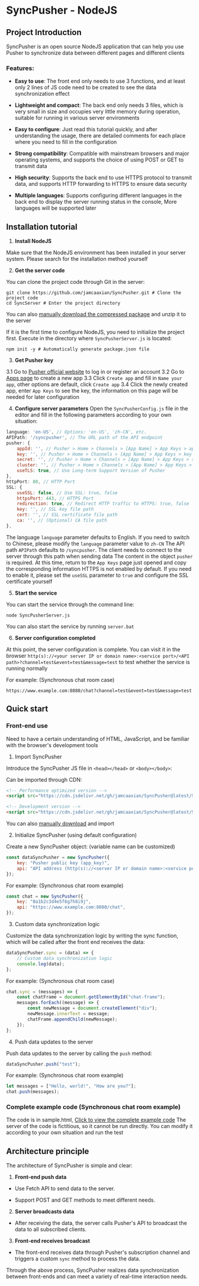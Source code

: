 # SyncPusher - NodeJS

## Project Introduction

SyncPusher is an open source NodeJS application that can help you use Pusher to synchronize data between different pages and different clients

### Features:

- **Easy to use**: The front end only needs to use 3 functions, and at least only 2 lines of JS code need to be created to see the data synchronization effect

- **Lightweight and compact**: The back end only needs 3 files, which is very small in size and occupies very little memory during operation, suitable for running in various server environments

- **Easy to configure**: Just read this tutorial quickly, and after understanding the usage, there are detailed comments for each place where you need to fill in the configuration

- **Strong compatibility**: Compatible with mainstream browsers and major operating systems, and supports the choice of using POST or GET to transmit data

- **High security**: Supports the back end to use HTTPS protocol to transmit data, and supports HTTP forwarding to HTTPS to ensure data security

- **Multiple languages**: Supports configuring different languages ​​in the back end to display the server running status in the console, More languages ​​will be supported later

## Installation tutorial

1. **Install NodeJS**

Make sure that the NodeJS environment has been installed in your server system. Please search for the installation method yourself

2. **Get the server code**

You can clone the project code through Git in the server:
```CLI (CMD | PowerShell | Bash)
git clone https://github.com/jamcaaxian/SyncPusher.git # Clone the project code
cd SyncServer # Enter the project directory
```

You can also [manually download the compressed package](https://github.com/jamcaaxian/SyncPusher/archive/master.zip) and unzip it to the server

If it is the first time to configure NodeJS, you need to initialize the project first. Execute in the directory where `SyncPusherServer.js` is located:
```CLI (CMD | PowerShell | Bash)
npm init -y # Automatically generate package.json file
```

3. **Get Pusher key**

3.1 Go to [Pusher official website](https://pusher.com/) to log in or register an account
3.2 Go to [Apps page](https://dashboard.pusher.com/apps) to create a new app
3.3 Click `Create app` and fill in `Name your app`, other options are default, click `Create app`
3.4 Click the newly created app, enter `App Keys` to see the key, the information on this page will be needed for later configuration

4. **Configure server parameters**
Open the `SyncPusherConfig.js` file in the editor and fill in the following parameters according to your own situation:
```SyncPusherConfig.js
language: 'en-US', // Options: 'en-US', 'zh-CN', etc.
APIPath: '/syncpusher', // The URL path of the API endpoint
pusher: {
	appId: '', // Pusher > Home > Channels > [App Name] > App Keys > app_id
	key: '', // Pusher > Home > Channels > [App Name] > App Keys > key
	secret: '', // Pusher > Home > Channels > [App Name] > App Keys > secret
	cluster: '', // Pusher > Home > Channels > [App Name] > App Keys > cluster
	useTLS: true, // Use Long-term Support Version of Pusher
},
httpPort: 80, // HTTP Port
SSL: {
	useSSL: false, // Use SSL: true, false
	httpsPort: 443, // HTTPS Port
	redirection: true, // Redirect HTTP traffic to HTTPS: true, false
	key: '', // SSL key file path
	cert: '', // SSL certificate file path
	ca: '', // (Optional) CA file path
},
```

The language `language` parameter defaults to English. If you need to switch to Chinese, please modify the `language` parameter value to `zh-CN`
The API path `APIPath` defaults to `/syncpusher`. The client needs to connect to the server through this path when sending data
The content in the object `pusher` is required. At this time, return to the `App Keys` page just opened and copy the corresponding information
HTTPS is not enabled by default. If you need to enable it, please set the `useSSL` parameter to `true` and configure the SSL certificate yourself

5. **Start the service**

You can start the service through the command line:
```CLI (CMD | PowerShell | Bash)
node SyncPusherServer.js
```

You can also start the service by running `server.bat`

6. **Server configuration completed**

At this point, the server configuration is complete. You can visit it in the browser
`http(s)://<your server IP or domain name>:<service port>/<API path>?channel=test&event=test&message=test`
to test whether the service is running normally

For example: (Synchronous chat room case)
```browser
https://www.example.com:8080/chat?channel=test&event=test&message=test
```

## Quick start

### Front-end use

Need to have a certain understanding of HTML, JavaScript, and be familiar with the browser's development tools

1. Import SyncPusher

Introduce the SyncPusher JS file in `<head></head>` or `<body></body>`:

Can be imported through CDN:
```html
<!-- Performance optimized version -->
<script src="https://cdn.jsdelivr.net/gh/jamcaaxian/SyncPusher@latest/SyncClient/syncpusher.min.js"></script>
```
```html
<!-- Development version -->
<script src="https://cdn.jsdelivr.net/gh/jamcaaxian/SyncPusher@latest/SyncClient/syncpusher.js"></script>
```

You can also [manually download](https://github.com/jamcaaxian/SyncPusher/releases) and import

2. Initialize SyncPusher (using default configuration)

Create a new SyncPusher object: (variable name can be customized)
```javascript
const dataSyncPusher = new SyncPusher({
	key: "Pusher public key (app_key)",
	api: "API address (http(s)://<server IP or domain name>:<service port>/<API path>)",
});
```

For example: (Synchronous chat room example)
```javascript
const chat = new SyncPusher({
	key: "0a1b2c3d4e5f6g7h8i9j",
	api: "https://www.example.com:8080/chat",
});
```

3. Custom data synchronization logic

Customize the data synchronization logic by writing the sync function, which will be called after the front end receives the data:
```javascript
dataSyncPusher.sync = (data) => {
	// Custom data synchronization logic
	console.log(data);
};
```

For example: (Synchronous chat room case)
```javascript
chat.sync = (messages) => {
	const chatFrame = document.getElementById("chat-frame");
	messages.forEach((message) => {
		const newMessage = document.createElement("div");
		newMessage.innerText = message;
		chatFrame.appendChild(newMessage);
	});
};
```

4. Push data updates to the server

Push data updates to the server by calling the `push` method:
```javascript
dataSyncPusher.push("test");
```

For example: (Synchronous chat room example)
```javascript
let messages = ["Hello, world!", "How are you?"];
chat.push(messages);
```

### Complete example code (Synchronous chat room example)

The code is in sample.html, [Click to view the complete example code](https://github.com/jamcaaxian/SyncPusher/sample.html)
The server of the code is fictitious, so it cannot be run directly. You can modify it according to your own situation and run the test

## Architecture principle

The architecture of SyncPusher is simple and clear:

1. **Front-end push data**

- Use Fetch API to send data to the server.

- Support POST and GET methods to meet different needs.

2. **Server broadcasts data**

- After receiving the data, the server calls Pusher's API to broadcast the data to all subscribed clients.

3. **Front-end receives broadcast**

- The front-end receives data through Pusher's subscription channel and triggers a custom `sync` method to process the data.

Through the above process, SyncPusher realizes data synchronization between front-ends and can meet a variety of real-time interaction needs.